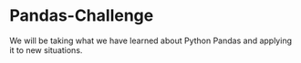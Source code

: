 # Pandas-Challenge
We will be taking what we have learned about Python Pandas and applying it to new situations.
